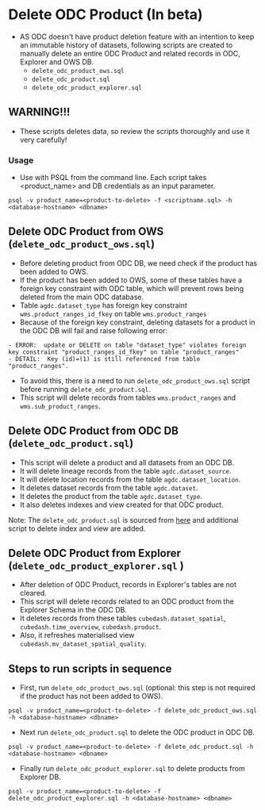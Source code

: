 # Delete ODC Product (In beta)

- AS ODC doesn't have product deletion feature with an intention to keep an immutable history of datasets, following scripts are created to manually delete an entire ODC Product and related records in ODC, Explorer and OWS DB. 
    - `delete_odc_product_ows.sql`
    - `delete_odc_product.sql` 
    - `delete_odc_product_explorer.sql` 
    
## WARNING!!!
- These scripts deletes data, so review the scripts thoroughly and use it very carefully!
  
### Usage
- Use with PSQL from the command line. Each script takes <product_name> and DB credentials as an input parameter.
  
```
psql -v product_name=<product-to-delete> -f <scriptname.sql> -h <database-hostname> <dbname>
```

## Delete ODC Product from OWS (`delete_odc_product_ows.sql`)

- Before deleting product from ODC DB, we need check if the product has been added to OWS.
- If the product has been added to OWS, some of these tables have a foreign key constraint with ODC table, which will prevent rows being deleted from the main ODC database. 
- Table `agdc.dataset_type` has foreign key constraint `wms.product_ranges_id_fkey` on table `wms.product_ranges`
- Because of the foreign key constraint, deleting datasets for a product in the ODC DB will fail and raise following error:
```
- ERROR:  update or DELETE on table "dataset_type" violates foreign key constraint "product_ranges_id_fkey" on table "product_ranges"
- DETAIL:  Key (id)=(1) is still referenced from table "product_ranges".
```
- To avoid this, there is a need to run `delete_odc_product_ows.sql` script before running `delete_odc_product.sql`. 
- This script will delete records from tables `wms.product_ranges` and `wms.sub_product_ranges`. 

## Delete ODC Product from ODC DB (`delete_odc_product.sql`)

- This script will delete a product and all datasets from an ODC DB. 
- It will delete lineage records from the table `agdc.dataset_source`.
- It will delete location records from the table `agdc.dataset_location`.
- It deletes dataset records from the table `agdc.dataset`.
- It deletes the product from the table `agdc.dataset_type`.
- It also deletes indexes and view created for that ODC product.

Note: The `delete_odc_product.sql` is sourced from [here](https://gist.github.com/omad/1ae3463a123f37a9acf37213bebfde86) and additional script to delete index and view are added.
    

## Delete ODC Product from Explorer (`delete_odc_product_explorer.sql` )
    
- After deletion of ODC Product, records in Explorer's tables are not cleared. 
- This script will delete records related to an ODC product from the Explorer Schema in the ODC DB. 
- It deletes records from these tables `cubedash.dataset_spatial`, `cubedash.time_overview`, `cubedash.product`.
- Also, it refreshes materialised view `cubedash.mv_dataset_spatial_quality`.


## Steps to run scripts in sequence
- First, run `delete_odc_product_ows.sql` (optional: this step is not required if the product has not been added to OWS).
```
psql -v product_name=<product-to-delete> -f delete_odc_product_ows.sql -h <database-hostname> <dbname>
```
- Next run `delete_odc_product.sql` to delete the ODC product in ODC DB.
```
psql -v product_name=<product-to-delete> -f delete_odc_product.sql -h <database-hostname> <dbname>
```
- Finally run `delete_odc_product_explorer.sql` to delete products from Explorer DB.
```
psql -v product_name=<product-to-delete> -f delete_odc_product_explorer.sql -h <database-hostname> <dbname>
```

